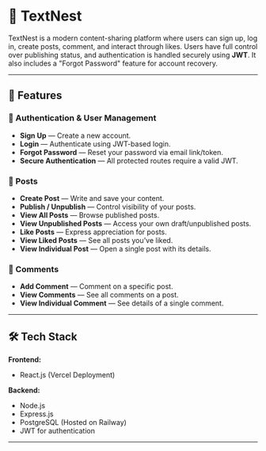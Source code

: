 # 📝 TextNest

TextNest is a modern content-sharing platform where users can sign up, log in, create posts, comment, and interact through likes. Users have full control over publishing status, and authentication is handled securely using **JWT**. It also includes a "Forgot Password" feature for account recovery.

---

## 🚀 Features

### 🔐 Authentication & User Management

- **Sign Up** — Create a new account.
- **Login** — Authenticate using JWT-based login.
- **Forgot Password** — Reset your password via email link/token.
- **Secure Authentication** — All protected routes require a valid JWT.

### 📰 Posts

- **Create Post** — Write and save your content.
- **Publish / Unpublish** — Control visibility of your posts.
- **View All Posts** — Browse published posts.
- **View Unpublished Posts** — Access your own draft/unpublished posts.
- **Like Posts** — Express appreciation for posts.
- **View Liked Posts** — See all posts you’ve liked.
- **View Individual Post** — Open a single post with its details.

### 💬 Comments

- **Add Comment** — Comment on a specific post.
- **View Comments** — See all comments on a post.
- **View Individual Comment** — See details of a single comment.

---

## 🛠 Tech Stack

**Frontend:**

- React.js (Vercel Deployment)

**Backend:**

- Node.js
- Express.js
- PostgreSQL (Hosted on Railway)
- JWT for authentication

---
